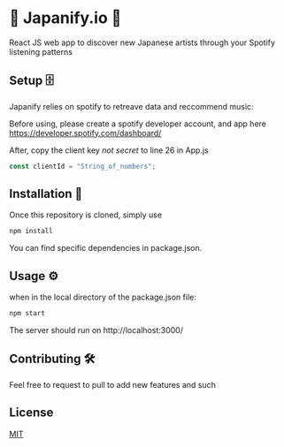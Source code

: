 # 🌸 Japanify.io 🌸
React JS web app to discover new Japanese artists through your Spotify listening patterns
## Setup 🗄️
Japanify relies on spotify to retreave data and reccommend music:

Before using, please create a spotify developer account, and app here 
https://developer.spotify.com/dashboard/

After, copy the client key *not secret* to line 26 in App.js
```javascript
const clientId = "String_of_numbers";
```

## Installation 💽
Once this repository is cloned, simply use 

```bash
npm install
```
You can find specific dependencies in package.json.

## Usage ⚙️
when in the local directory of the package.json file:
```bash
npm start
```
The server should run on http://localhost:3000/

## Contributing 🛠️
Feel free to request to pull to add new features and such

## License
[MIT](https://choosealicense.com/licenses/mit/)


